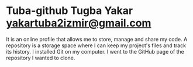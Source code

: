 # Tuba-github Tugba Yakar yakartuba2izmir@gmail.com
It is an online profile that allows me to store, manage and share my code.
A repository is a storage space where I can keep my project's files and track its history.
I installed Git on my computer. I went to the GitHub page of the repository I wanted to clone. 
